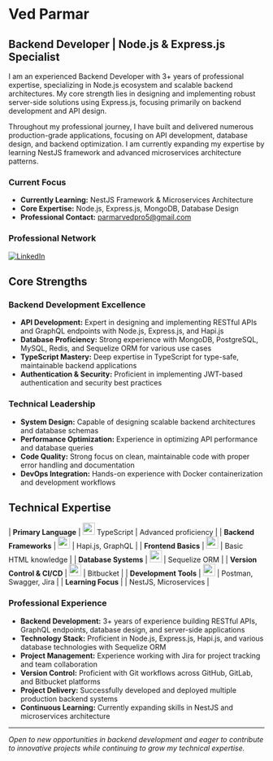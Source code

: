 # Ved Parmar
## Backend Developer | Node.js & Express.js Specialist

I am an experienced Backend Developer with 3+ years of professional expertise, specializing in Node.js ecosystem and scalable backend architectures. My core strength lies in designing and implementing robust server-side solutions using Express.js, focusing primarily on backend development and API design.

Throughout my professional journey, I have built and delivered numerous production-grade applications, focusing on API development, database design, and backend optimization. I am currently expanding my expertise by learning NestJS framework and advanced microservices architecture patterns.

### Current Focus
- **Currently Learning:** NestJS Framework & Microservices Architecture
- **Core Expertise:** Node.js, Express.js, MongoDB, Database Design
- **Professional Contact:** parmarvedpro5@gmail.com

### Professional Network
[![LinkedIn](https://img.shields.io/badge/linkedin-%230077B5.svg?style=for-the-badge&logo=LinkedIn&logoColor=white)](https://www.linkedin.com/in/ved-parmar-191739128/)

## Core Strengths

### Backend Development Excellence
- **API Development:** Expert in designing and implementing RESTful APIs and GraphQL endpoints with Node.js, Express.js, and Hapi.js
- **Database Proficiency:** Strong experience with MongoDB, PostgreSQL, MySQL, Redis, and Sequelize ORM for various use cases
- **TypeScript Mastery:** Deep expertise in TypeScript for type-safe, maintainable backend applications
- **Authentication & Security:** Proficient in implementing JWT-based authentication and security best practices

### Technical Leadership
- **System Design:** Capable of designing scalable backend architectures and database schemas
- **Performance Optimization:** Experience in optimizing API performance and database queries
- **Code Quality:** Strong focus on clean, maintainable code with proper error handling and documentation
- **DevOps Integration:** Hands-on experience with Docker containerization and development workflows

## Technical Expertise
| **Primary Language** | <img src="https://skillicons.dev/icons?i=ts" height="24" /> TypeScript | Advanced proficiency |
| **Backend Frameworks** | <img src="https://skillicons.dev/icons?i=nodejs,express&perline=2" height="24" /> | Hapi.js, GraphQL |
| **Frontend Basics** | <img src="https://skillicons.dev/icons?i=html&perline=1" height="24" /> | Basic HTML knowledge |
| **Database Systems** | <img src="https://skillicons.dev/icons?i=mongodb,postgres,mysql,redis&perline=4" height="24" /> | Sequelize ORM |
| **Version Control & CI/CD** | <img src="https://skillicons.dev/icons?i=github,gitlab&perline=2" height="24" /> | Bitbucket |
| **Development Tools** | <img src="https://skillicons.dev/icons?i=vscode,docker&perline=2" height="24" /> | Postman, Swagger, Jira |
| **Learning Focus** | | NestJS, Microservices |

### Professional Experience
- **Backend Development:** 3+ years of experience building RESTful APIs, GraphQL endpoints, database design, and server-side applications
- **Technology Stack:** Proficient in Node.js, Express.js, Hapi.js, and various database technologies with Sequelize ORM
- **Project Management:** Experience working with Jira for project tracking and team collaboration
- **Version Control:** Proficient with Git workflows across GitHub, GitLab, and Bitbucket platforms
- **Project Delivery:** Successfully developed and deployed multiple production backend systems
- **Continuous Learning:** Currently expanding skills in NestJS and microservices architecture

---

*Open to new opportunities in backend development and eager to contribute to innovative projects while continuing to grow my technical expertise.*
